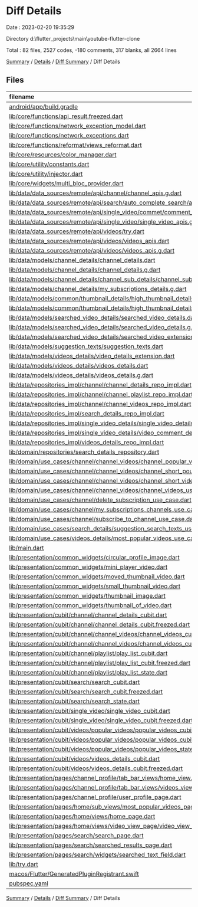 # Diff Details

Date : 2023-02-20 19:35:29

Directory d:\\flutter_projects\\main\\youtube-flutter-clone

Total : 82 files,  2527 codes, -180 comments, 317 blanks, all 2664 lines

[Summary](results.md) / [Details](details.md) / [Diff Summary](diff.md) / Diff Details

## Files
| filename | language | code | comment | blank | total |
| :--- | :--- | ---: | ---: | ---: | ---: |
| [android/app/build.gradle](/android/app/build.gradle) | Groovy | 2 | 0 | 2 | 4 |
| [lib/core/functions/api_result.freezed.dart](/lib/core/functions/handling_errors/api_result.freezed.dart) | Dart | -8 | 0 | -2 | -10 |
| [lib/core/functions/network_exception_model.dart](/lib/core/functions/handling_errors/network_exception_model.dart) | Dart | 6 | 0 | 3 | 9 |
| [lib/core/functions/network_exceptions.dart](/lib/core/functions/handling_errors/network_exceptions.dart) | Dart | -9 | 0 | 1 | -8 |
| [lib/core/functions/reformat/views_reformat.dart](/lib/core/functions/reformat/views_reformat.dart) | Dart | 10 | 0 | 4 | 14 |
| [lib/core/resources/color_manager.dart](/lib/core/resources/color_manager.dart) | Dart | 1 | 0 | 0 | 1 |
| [lib/core/utility/constants.dart](/lib/core/utility/constants.dart) | Dart | 1 | 0 | 0 | 1 |
| [lib/core/utility/injector.dart](/lib/core/utility/injector.dart) | Dart | 11 | 0 | 1 | 12 |
| [lib/core/widgets/multi_bloc_provider.dart](/lib/presentation/common_widgets/multi_bloc_provider.dart) | Dart | 4 | 0 | 0 | 4 |
| [lib/data/data_sources/remote/api/channel/channel_apis.g.dart](/lib/data/data_sources/remote/api/channel/channel_apis.g.dart) | Dart | 30 | 0 | 1 | 31 |
| [lib/data/data_sources/remote/api/search/auto_complete_search/auto_complete_text_apis.dart](/lib/data/data_sources/remote/api/search/auto_complete_search/auto_complete_text_apis.dart) | Dart | 19 | 0 | 7 | 26 |
| [lib/data/data_sources/remote/api/single_video/commet/comment_apis.g.dart](/lib/data/data_sources/remote/api/single_video/commet/comment_apis.g.dart) | Dart | 1 | 0 | 0 | 1 |
| [lib/data/data_sources/remote/api/single_video/single_video_apis.g.dart](/lib/data/data_sources/remote/api/single_video/single_video_apis.g.dart) | Dart | 1 | 0 | 0 | 1 |
| [lib/data/data_sources/remote/api/videos/try.dart](/lib/data/data_sources/remote/api/videos/try.dart) | Dart | 0 | 220 | 1 | 221 |
| [lib/data/data_sources/remote/api/videos/videos_apis.dart](/lib/data/data_sources/remote/api/videos/videos_apis.dart) | Dart | 2 | 0 | 0 | 2 |
| [lib/data/data_sources/remote/api/videos/videos_apis.g.dart](/lib/data/data_sources/remote/api/videos/videos_apis.g.dart) | Dart | 6 | 0 | 0 | 6 |
| [lib/data/models/channel_details/channel_details.dart](/lib/data/models/channel_details/channel_details.dart) | Dart | -8 | 0 | -3 | -11 |
| [lib/data/models/channel_details/channel_details.g.dart](/lib/data/models/channel_details/channel_details.g.dart) | Dart | -14 | 0 | -1 | -15 |
| [lib/data/models/channel_details/channel_sub_details/channel_sub_details_extension.dart](/lib/data/models/channel_details/channel_sub_details/channel_sub_details_extension.dart) | Dart | 20 | 1 | 5 | 26 |
| [lib/data/models/channel_details/my_subscriptions_details.g.dart](/lib/data/models/channel_details/my_subscriptions/my_subscriptions_details.g.dart) | Dart | 42 | 4 | 7 | 53 |
| [lib/data/models/common/thumbnail_details/high_thumbnail_details.dart](/lib/data/models/common/thumbnail_details/high_thumbnail_details.dart) | Dart | 11 | 0 | 5 | 16 |
| [lib/data/models/common/thumbnail_details/high_thumbnail_details.g.dart](/lib/data/models/common/thumbnail_details/high_thumbnail_details.g.dart) | Dart | 10 | 4 | 4 | 18 |
| [lib/data/models/searched_video_details/searched_video_details.dart](/lib/data/models/searched_video_details/searched_video_details.dart) | Dart | 61 | 0 | 15 | 76 |
| [lib/data/models/searched_video_details/searched_video_details.g.dart](/lib/data/models/searched_video_details/searched_video_details.g.dart) | Dart | 45 | 4 | 7 | 56 |
| [lib/data/models/searched_video_details/searched_video_extension.dart](/lib/data/models/searched_video_details/searched_video_extension.dart) | Dart | 0 | 0 | 1 | 1 |
| [lib/data/models/suggestion_texts/suggestion_texts.dart](/lib/data/models/suggestion_texts/suggestion_texts.dart) | Dart | 6 | 0 | 3 | 9 |
| [lib/data/models/videos_details/video_details_extension.dart](/lib/data/models/videos_details/video_details_extension.dart) | Dart | 36 | 1 | 6 | 43 |
| [lib/data/models/videos_details/videos_details.dart](/lib/data/models/videos_details/videos_details.dart) | Dart | -4 | 0 | -3 | -7 |
| [lib/data/models/videos_details/videos_details.g.dart](/lib/data/models/videos_details/videos_details.g.dart) | Dart | -4 | 0 | -1 | -5 |
| [lib/data/repositories_impl/channel/channel_details_repo_impl.dart](/lib/data/repositories_impl/channel/channel_details_repo_impl.dart) | Dart | 3 | 0 | 2 | 5 |
| [lib/data/repositories_impl/channel/channel_playlist_repo_impl.dart](/lib/data/repositories_impl/channel/channel_playlist_repo_impl.dart) | Dart | 0 | 0 | 1 | 1 |
| [lib/data/repositories_impl/channel/channel_videos_repo_impl.dart](/lib/data/repositories_impl/channel/channel_videos_repo_impl.dart) | Dart | 0 | 0 | 1 | 1 |
| [lib/data/repositories_impl/search_details_repo_impl.dart](/lib/data/repositories_impl/search_details_repo_impl.dart) | Dart | 60 | 1 | 4 | 65 |
| [lib/data/repositories_impl/single_video_details/single_video_details_repo_impl.dart](/lib/data/repositories_impl/single_video_details/single_video_details_repo_impl.dart) | Dart | 0 | 0 | 1 | 1 |
| [lib/data/repositories_impl/single_video_details/video_comment_details_repo_impl.dart](/lib/data/repositories_impl/single_video_details/video_comment_details_repo_impl.dart) | Dart | 0 | 0 | 1 | 1 |
| [lib/data/repositories_impl/videos_details_repo_impl.dart](/lib/data/repositories_impl/videos_details_repo_impl.dart) | Dart | 5 | 0 | 1 | 6 |
| [lib/domain/repositories/search_details_repository.dart](/lib/domain/repositories/search_details_repository.dart) | Dart | 2 | 0 | 0 | 2 |
| [lib/domain/use_cases/channel/channel_videos/channel_popular_videos_use_case.dart](/lib/domain/use_cases/channel/channel_videos/channel_popular_videos_use_case.dart) | Dart | -2 | 0 | 0 | -2 |
| [lib/domain/use_cases/channel/channel_videos/channel_short_poupal_videos_use_case.dart](/lib/domain/use_cases/channel/channel_videos/channel_short_poupal_videos_use_case.dart) | Dart | -2 | 0 | 0 | -2 |
| [lib/domain/use_cases/channel/channel_videos/channel_short_videos_use_case.dart](/lib/domain/use_cases/channel/channel_videos/channel_short_videos_use_case.dart) | Dart | -2 | 0 | 0 | -2 |
| [lib/domain/use_cases/channel/channel_videos/channel_videos_use_case.dart](/lib/domain/use_cases/channel/channel_videos/channel_videos_use_case.dart) | Dart | -2 | 0 | 0 | -2 |
| [lib/domain/use_cases/channel/delete_subscription_use_case.dart](/lib/domain/use_cases/channel/channel_details/delete_subscription_use_case.dart) | Dart | -2 | 0 | 0 | -2 |
| [lib/domain/use_cases/channel/my_subscriptions_channels_use_case.dart](/lib/domain/use_cases/channel/channel_details/my_subscriptions_channels_use_case.dart) | Dart | -2 | 0 | 0 | -2 |
| [lib/domain/use_cases/channel/subscribe_to_channel_use_case.dart](/lib/domain/use_cases/channel/channel_details/subscribe_to_channel_use_case.dart) | Dart | -1 | 0 | 0 | -1 |
| [lib/domain/use_cases/search_details/suggestion_search_texts_use_case.dart](/lib/domain/use_cases/search_details/suggestion_search_texts_use_case.dart) | Dart | 20 | 0 | 5 | 25 |
| [lib/domain/use_cases/videos_details/most_popular_videos_use_case.dart](/lib/domain/use_cases/videos_details/most_popular_videos_use_case.dart) | Dart | 6 | 0 | 2 | 8 |
| [lib/main.dart](/lib/main.dart) | Dart | -6 | 0 | 5 | -1 |
| [lib/presentation/common_widgets/circular_profile_image.dart](/lib/presentation/common_widgets/circular_profile_image.dart) | Dart | 9 | 0 | 1 | 10 |
| [lib/presentation/common_widgets/mini_player_video.dart](/lib/presentation/common_widgets/mini_player_video/mini_player_video.dart) | Dart | 24 | 0 | 1 | 25 |
| [lib/presentation/common_widgets/moved_thumbnail_video.dart](/lib/presentation/common_widgets/moved_thumbnail_video.dart) | Dart | -110 | 0 | -7 | -117 |
| [lib/presentation/common_widgets/small_thumbnail_video.dart](/lib/presentation/common_widgets/small_thumbnail_video.dart) | Dart | -22 | 0 | -3 | -25 |
| [lib/presentation/common_widgets/thumbnail_image.dart](/lib/presentation/common_widgets/thumbnail_image.dart) | Dart | 39 | 0 | 4 | 43 |
| [lib/presentation/common_widgets/thumbnail_of_video.dart](/lib/presentation/common_widgets/thumbnail_of_video.dart) | Dart | 116 | 0 | 7 | 123 |
| [lib/presentation/cubit/channel/channel_details_cubit.dart](/lib/presentation/cubit/channel/channel_details_cubit.dart) | Dart | 0 | 0 | 1 | 1 |
| [lib/presentation/cubit/channel/channel_details_cubit.freezed.dart](/lib/presentation/cubit/channel/channel_details_cubit.freezed.dart) | Dart | 184 | 3 | 12 | 199 |
| [lib/presentation/cubit/channel/channel_videos/channel_videos_cubit.dart](/lib/presentation/cubit/channel/channel_videos/channel_videos_cubit.dart) | Dart | 0 | 0 | 1 | 1 |
| [lib/presentation/cubit/channel/channel_videos/channel_videos_cubit.freezed.dart](/lib/presentation/cubit/channel/channel_videos/channel_videos_cubit.freezed.dart) | Dart | -8 | 0 | -2 | -10 |
| [lib/presentation/cubit/channel/playlist/play_list_cubit.dart](/lib/presentation/cubit/channel/playlist/play_list_cubit.dart) | Dart | 0 | 0 | 1 | 1 |
| [lib/presentation/cubit/channel/playlist/play_list_cubit.freezed.dart](/lib/presentation/cubit/channel/playlist/play_list_cubit.freezed.dart) | Dart | -8 | 0 | -2 | -10 |
| [lib/presentation/cubit/channel/playlist/play_list_state.dart](/lib/presentation/cubit/channel/playlist/play_list_state.dart) | Dart | -1 | 0 | -1 | -2 |
| [lib/presentation/cubit/search/search_cubit.dart](/lib/presentation/cubit/search/search_cubit.dart) | Dart | 14 | 0 | 4 | 18 |
| [lib/presentation/cubit/search/search_cubit.freezed.dart](/lib/presentation/cubit/search/search_cubit.freezed.dart) | Dart | 185 | 3 | 16 | 204 |
| [lib/presentation/cubit/search/search_state.dart](/lib/presentation/cubit/search/search_state.dart) | Dart | 3 | 0 | 1 | 4 |
| [lib/presentation/cubit/single_video/single_video_cubit.dart](/lib/presentation/cubit/single_video/single_video_cubit.dart) | Dart | 0 | 0 | 1 | 1 |
| [lib/presentation/cubit/single_video/single_video_cubit.freezed.dart](/lib/presentation/cubit/single_video/single_video_cubit.freezed.dart) | Dart | -8 | 0 | -2 | -10 |
| [lib/presentation/cubit/videos/popular_videos/popular_videos_cubit.dart](/lib/presentation/cubit/videos/popular_videos/popular_videos_cubit.dart) | Dart | 54 | 0 | 18 | 72 |
| [lib/presentation/cubit/videos/popular_videos/popular_videos_cubit.freezed.dart](/lib/presentation/cubit/videos/popular_videos/popular_videos_cubit.freezed.dart) | Dart | 1,201 | 33 | 127 | 1,361 |
| [lib/presentation/cubit/videos/popular_videos/popular_videos_state.dart](/lib/presentation/cubit/videos/popular_videos/popular_videos_state.dart) | Dart | 16 | 0 | 8 | 24 |
| [lib/presentation/cubit/videos/videos_details_cubit.dart](/lib/presentation/cubit/videos/videos_details_cubit.dart) | Dart | -14 | 0 | -2 | -16 |
| [lib/presentation/cubit/videos/videos_details_cubit.freezed.dart](/lib/presentation/cubit/videos/videos_details_cubit.freezed.dart) | Dart | -8 | 0 | -2 | -10 |
| [lib/presentation/pages/channel_profile/tab_bar_views/home_view.dart](/lib/presentation/pages/channel_profile/tab_bar_views/home_view.dart) | Dart | 8 | 0 | 2 | 10 |
| [lib/presentation/pages/channel_profile/tab_bar_views/videos_view.dart](/lib/presentation/pages/channel_profile/tab_bar_views/videos_view.dart) | Dart | 5 | 0 | 2 | 7 |
| [lib/presentation/pages/channel_profile/user_profile_page.dart](/lib/presentation/pages/channel_profile/user_profile_page.dart) | Dart | 47 | 0 | 4 | 51 |
| [lib/presentation/pages/home/sub_views/most_popular_videos_page.dart](/lib/presentation/pages/most_popular/most_popular_videos_page.dart) | Dart | 265 | 0 | 25 | 290 |
| [lib/presentation/pages/home/views/home_page.dart](/lib/presentation/pages/home/views/home_page.dart) | Dart | 136 | 0 | 15 | 151 |
| [lib/presentation/pages/home/views/video_view_page/video_view_page.dart](/lib/presentation/pages/home/views/video_view_page/video_view_page.dart) | Dart | -13 | 0 | -3 | -16 |
| [lib/presentation/pages/search/search_page.dart](/lib/presentation/pages/search/search_page.dart) | Dart | 17 | 0 | 1 | 18 |
| [lib/presentation/pages/search/searched_results_page.dart](/lib/presentation/pages/search/searched_results_page.dart) | Dart | 29 | 1 | 3 | 33 |
| [lib/presentation/pages/search/widgets/searched_text_field.dart](/lib/presentation/pages/search/widgets/searched_text_field.dart) | Dart | 5 | 0 | 0 | 5 |
| [lib/try.dart](/lib/try.dart) | Dart | 0 | -458 | 0 | -458 |
| [macos/Flutter/GeneratedPluginRegistrant.swift](/macos/Flutter/GeneratedPluginRegistrant.swift) | Swift | 4 | 0 | 0 | 4 |
| [pubspec.yaml](/pubspec.yaml) | YAML | 3 | 3 | 0 | 6 |

[Summary](results.md) / [Details](details.md) / [Diff Summary](diff.md) / Diff Details